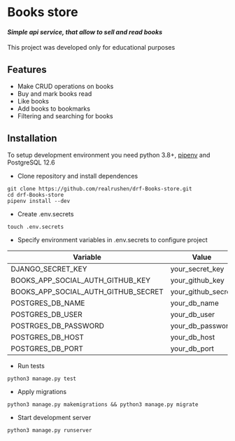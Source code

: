 # Books store
#### _Simple api service, that allow to sell and read books_


This project was developed only for educational purposes 

## Features

- Make CRUD operations on books
- Buy and mark books read
- Like books
- Add books to bookmarks
- Filtering and searching for books

## Installation

To setup development environment you need python 3.8+, [pipenv](https://pipenv.pypa.io/en/latest/) and PostgreSQL 12.6 

- Clone repository and install dependences
```shell script
git clone https://github.com/realrushen/drf-Books-store.git
cd drf-Books-store
pipenv install --dev
```
- Create .env.secrets
```shell script
touch .env.secrets 
```
- Specify environment variables in .env.secrets to configure project

| Variable | Value |
| --- | --- |
|DJANGO_SECRET_KEY|your_secret_key|
|BOOKS_APP_SOCIAL_AUTH_GITHUB_KEY|your_github_key|
|BOOKS_APP_SOCIAL_AUTH_GITHUB_SECRET|your_github_secret|
|POSTGRES_DB_NAME|your_db_name|
|POSTGRES_DB_USER|your_db_user|
|POSTRGES_DB_PASSWORD|your_db_password|
|POSTGRES_DB_HOST|your_db_host|
|POSTGRES_DB_PORT|your_db_port|

- Run tests
```shell script
python3 manage.py test
```
- Apply migrations
```shell script
python3 manage.py makemigrations && python3 manage.py migrate 
```

- Start development server
```shell script
python3 manage.py runserver
```